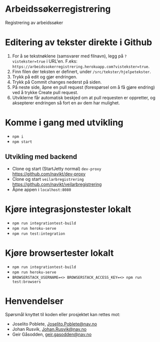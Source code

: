 Arbeidssøkerregistrering
================

Registrering av arbeidssøker

# Editering av tekster direkte i Github
1. For å se tekstnøklene (samsvarer med filnavn), legg på `?vistekster=true` i URL'en. F.eks: `https://arbeidssokerregistrering.herokuapp.com?vistekster=true`.
2. Finn filen der teksten er definert, under `/src/tekster/hjelpetekster`.
3. Trykk på edit og gjør endringen.
4. Trykk på Commit changes nederst på siden.
5. På neste side, åpne en pull request (forespørsel om å få gjøre endring) ved å trykke Create pull request.
6. Utviklerne får automatisk beskjed om at pull requesten er oppretter, og aksepterer endringen så fort en av dem har mulighet.

# Komme i gang med utvikling
* `npm i` 
* `npm start`

## Utvikling med backend

* Clone og start (StartJetty normal) `dev-proxy`  https://github.com/navikt/dev-proxy
* Clone og start `veilarbregistrering` https://github.com/navikt/veilarbregistrering
* Åpne appen i `localhost:8080`

# Kjøre integrasjonstester lokalt
* `npm run integrationtest-build`
* `npm run heroku-serve`
* `npm run test:integration`

# Kjøre browsertester lokalt
* `npm run integrationtest-build`
* `npm run heroku-serve`
* `BROWSERSTACK_USERNAME=<> BROWSERSTACK_ACCESS_KEY=<> npm run test:browsers`

# Henvendelser

Spørsmål knyttet til koden eller prosjektet kan rettes mot:

* Joselito Poblete, Joselito.Poblete@nav.no
* Johan Rusvik, Johan.Rusvik@nav.no
* Geir Gåsodden, geir.gasodden@nav.no
